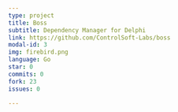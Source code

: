 ```yaml
---
type: project
title: Boss
subtitle: Dependency Manager for Delphi
link: https://github.com/ControlSoft-Labs/boss
modal-id: 3
img: firebird.png
language: Go
star: 0
commits: 0
fork: 23 
issues: 0

---
```

